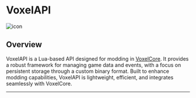 # VoxelAPI

![icon](https://github.com/user-attachments/assets/e5840ffb-abe8-4a6a-a192-98b6d73619be)


## Overview

VoxelAPI is a Lua-based API designed for modding in [VoxelCore](https://github.com/MihailRis/VoxelEngine-Cpp). It provides a robust framework for managing game data and events, with a focus on persistent storage through a custom binary format. Built to enhance modding capabilities, VoxelAPI is lightweight, efficient, and integrates seamlessly with VoxelCore.

---
